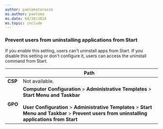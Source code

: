 ```yaml
---
author: paolomatarazzo
ms.author: paoloma
ms.date: 04/10/2024
ms.topic: include
---
```


### Prevent users from uninstalling applications from Start

If you enable this setting, users can't uninstall apps from Start. If you disable this setting or don't configure it, users can access the uninstall command from Start.

|  | Path |
|--|--|
| **CSP** | Not available. |
| **GPO** | **Computer Configuration** > **Administrative Templates** > **Start Menu and Taskbar**<br><br> **User Configuration** > **Administrative Templates** > **Start Menu and Taskbar** > **Prevent users from uninstalling applications from Start**|
